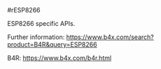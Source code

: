 #rESP8266

ESP8266 specific APIs.

Further information: https://www.b4x.com/search?product=B4R&query=ESP8266

B4R: https://www.b4x.com/b4r.html